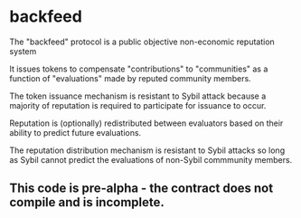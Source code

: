 # backfeed

The "backfeed" protocol is a public objective non-economic reputation system

It issues tokens to compensate "contributions" to "communities" as a function of "evaluations" made by reputed community members.

The token issuance mechanism is resistant to Sybil attack because a majority of reputation is required to participate for issuance to occur.

Reputation is (optionally) redistributed between evaluators based on their ability to predict future evaluations.

The reputation distribution mechanism is resistant to Sybil attacks so long as Sybil cannot predict the evaluations of non-Sybil commmunity members. 

## This code is pre-alpha - the contract does not compile and is incomplete. 